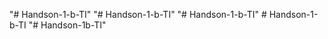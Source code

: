 "# Handson-1-b-TI" 
"# Handson-1-b-TI" 
"# Handson-1-b-TI" 
#   H a n d s o n - 1 - b - T I  
 "# Handson-1b-TI" 
